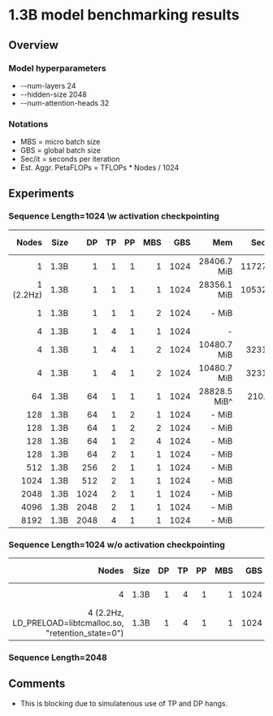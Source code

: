# 1.3B model benchmarking results

## Overview
### Model hyperparameters
- --num-layers 24 
- --hidden-size 2048 
- --num-attention-heads 32 

### Notations
- MBS = micro batch size
- GBS = global batch size
- Sec/it = seconds per iteration 
- Est. Aggr. PetaFLOPs = TFLOPs * Nodes / 1024

## Experiments

### Sequence Length=1024 \w activation checkpointing

| Nodes | Size | DP | TP | PP | MBS |  GBS | Mem  | Sec/it | TFLOPs |Est. Aggr. PetaFLOPs| Notes |
| ----: | ---: | -: | -: | -: | --: |  --: | ---: | -----: | -----: | ---: | ----: |
|   1 | 1.3B |1 |  1 |  1 |   1 | 1024 |28406.7 MiB | 11727.9 |  0.99 | 0.001 | 02-14 |
|   1 (2.2Hz) | 1.3B | 1|  1 |  1 |   1 | 1024 |28356.1 MiB | 10532.4 |  1.10 |  0.001 | 02-15 |
|   1  | 1.3B |1 |  1 |  1 |   2 | 1024 |- MiB | - |  1.18^ |  - | 02-15 |
|   4  | 1.3B |1 |  4 |  1 |   1 | 1024 |- |  - |  - | 02-15|
|   4  | 1.3B |1 |  4 |  1 |   2 | 1024 |10480.7 MiB | 3231.4 |  0.90 |  0.003 | 02-15 |
|   4  | 1.3B |1 |  4 |  1 |   2 | 1024 |10480.7 MiB | 3231.4 |  0.90 |  0.003 | 02-15 |
|   64 | 1.3B |64 |  1 |  1 |   1 | 1024 |28828.5 MiB^ | 210.0^ |  0.86^ |  0.05^  | 02-15|
|  128 | 1.3B |64 |  1 |  2 |   1 | 1024 |- MiB | - |  - |  - | -|
|  128 | 1.3B |64 |  1 |  2 |   2 | 1024 |- MiB | - |  - |  - | -|
|  128 | 1.3B |64 |  1 |  2 |   4 | 1024 |- MiB | - |  - |  - | -|
|  128 | 1.3B |64 |  2 |  1 |   1 | 1024 |- MiB | - |  - |  - | -|
|  512 | 1.3B | 256 |  2 |  1 |   1 | 1024 |- MiB | - |  - |  - | -|
| 1024 | 1.3B | 512 |  2 |  1 |   1 | 1024 |- MiB | - |  - |  - | -|
| 2048 | 1.3B |1024 |  2 |  1 |   1 | 1024 |- MiB | - |  - |  - | -|
| 4096 | 1.3B |2048 |  2 |  1 |   1 | 1024 |- MiB | - |  - |  - | -|
| 8192 | 1.3B |2048 |  4 |  1 |   1 | 1024 |- MiB | - |  - |  - | -|

### Sequence Length=1024 w/o activation checkpointing
| Nodes | Size | DP | TP | PP | MBS |  GBS | Mem  | Sec/it | TFLOPs |Est. Aggr. PetaFLOPs| Notes |
| ----: | ---: | -: | -: | -: | --: |  --: | ---: | -----: | -----: | ---: | ----: |
|   4 | 1.3B |1 |  4 |  1 |   1 | 1024 | - MiB | 2857.8 |  0.76 |  - | 02-15|
|   4 (2.2Hz, LD_PRELOAD=libtcmalloc.so, "retention_state=0")| 1.3B |1 |  4 |  1 |   1 | 1024 | - MiB | - |  - |  - | 02-15|



### Sequence Length=2048 

## Comments
- This is blocking due to simulatenous use of TP and DP hangs.

